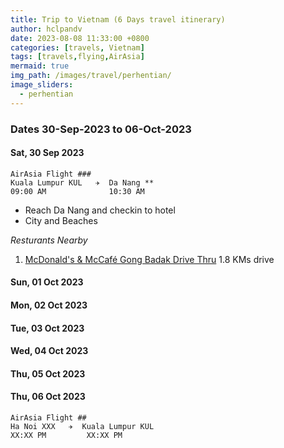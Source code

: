 ```yaml
---
title: Trip to Vietnam (6 Days travel itinerary)
author: hclpandv
date: 2023-08-08 11:33:00 +0800
categories: [travels, Vietnam]
tags: [travels,flying,AirAsia]
mermaid: true
img_path: /images/travel/perhentian/
image_sliders:
  - perhentian
---
```


### Dates 30-Sep-2023 to 06-Oct-2023

#### Sat, 30 Sep 2023

```
AirAsia Flight ###
Kuala Lumpur KUL   ✈  Da Nang **
09:00 AM              10:30 AM 
```  

* Reach Da Nang and checkin to hotel
* City and Beaches

*Resturants Nearby* 

1. [McDonald's & McCafé Gong Badak Drive Thru](https://goo.gl/maps/uvohxXvEQba7xVBs7) 1.8 KMs drive

#### Sun, 01 Oct 2023

#### Mon, 02 Oct 2023

#### Tue, 03 Oct 2023

#### Wed, 04 Oct 2023

#### Thu, 05 Oct 2023

#### Thu, 06 Oct 2023

```
AirAsia Flight ##
Ha Noi XXX   ✈  Kuala Lumpur KUL
XX:XX PM         XX:XX PM 
```  
